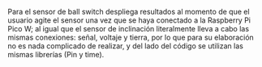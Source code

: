Para el sensor de ball switch despliega resultados al momento de que el usuario agite el sensor una vez que se haya conectado a la Raspberry Pi Pico W; al igual que el sensor de inclinación literalmente lleva a cabo las mismas conexiones: señal, voltaje y tierra, por lo que para su elaboración no es nada complicado de realizar, y del lado del código se utilizan las mismas librerías (Pin y time).
